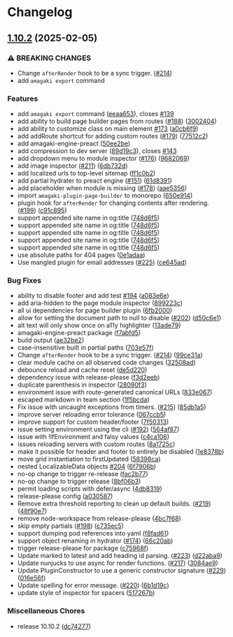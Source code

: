 # Changelog

## [1.10.2](https://github.com/blinkk/amagaki/compare/v1.10.1...v1.10.2) (2025-02-05)


### ⚠ BREAKING CHANGES

* Change `afterRender` hook to be a sync trigger. ([#214](https://github.com/blinkk/amagaki/issues/214))
* add `amagaki export` command

### Features

* add `amagaki export` command ([eeaa653](https://github.com/blinkk/amagaki/commit/eeaa653010e7d8a395303f817ac4804d2dffd0ad)), closes [#139](https://github.com/blinkk/amagaki/issues/139)
* add ability to build page builder pages from routes ([#188](https://github.com/blinkk/amagaki/issues/188)) ([3002404](https://github.com/blinkk/amagaki/commit/3002404c8852eb5e0c91ef187ff5f47a83c07120))
* add ability to customize class on main element [#173](https://github.com/blinkk/amagaki/issues/173) ([a0cb6f9](https://github.com/blinkk/amagaki/commit/a0cb6f9f9d0138f2c08ee89712d8c61d915f4ff4))
* add addRoute shortcut for adding custom routes ([#179](https://github.com/blinkk/amagaki/issues/179)) ([77512c2](https://github.com/blinkk/amagaki/commit/77512c25fdb36c952e32a185ef8e66af87ace3e3))
* add amagaki-engine-preact ([50ee2be](https://github.com/blinkk/amagaki/commit/50ee2be40672680fcbaa3a96010c831c1be794a4))
* add compression to dev server ([89d19c3](https://github.com/blinkk/amagaki/commit/89d19c3b1c22cde7595f0c1206b80422a1833b24)), closes [#143](https://github.com/blinkk/amagaki/issues/143)
* add dropdown menu to module inspector ([#176](https://github.com/blinkk/amagaki/issues/176)) ([9682069](https://github.com/blinkk/amagaki/commit/968206915fa6e0d26c61ea5108ce7863a8d82b0e))
* add image inspector ([#211](https://github.com/blinkk/amagaki/issues/211)) ([6db732d](https://github.com/blinkk/amagaki/commit/6db732ddeb297de455acc5fc55dabd3c9cbb7e4f))
* add localized urls to top-level sitemap ([ff1c0b2](https://github.com/blinkk/amagaki/commit/ff1c0b2440c3695912fdbe553116393ad47f2fd5))
* add partial hydrater to preact engine ([#151](https://github.com/blinkk/amagaki/issues/151)) ([61d8391](https://github.com/blinkk/amagaki/commit/61d8391c5c294900dea93a9f3ee686526cd3aae0))
* add placeholder when module is missing ([#178](https://github.com/blinkk/amagaki/issues/178)) ([aae5356](https://github.com/blinkk/amagaki/commit/aae53569b44c742e155878b0e6a4779f026d3bf8))
* import `amagaki-plugin-page-builder` to monorepo ([650e914](https://github.com/blinkk/amagaki/commit/650e914045353c99a775ec49bb899567bf458100))
* plugin hook for `afterRender` for changing contents after rendering. ([#199](https://github.com/blinkk/amagaki/issues/199)) ([c91c895](https://github.com/blinkk/amagaki/commit/c91c89517fd5815345078caa53250115be43398e))
* support appended site name in og:title ([748d6f5](https://github.com/blinkk/amagaki/commit/748d6f5c9ad152fbb69fd37f8b0696e5aac53a27))
* support appended site name in og:title ([748d6f5](https://github.com/blinkk/amagaki/commit/748d6f5c9ad152fbb69fd37f8b0696e5aac53a27))
* support appended site name in og:title ([748d6f5](https://github.com/blinkk/amagaki/commit/748d6f5c9ad152fbb69fd37f8b0696e5aac53a27))
* support appended site name in og:title ([748d6f5](https://github.com/blinkk/amagaki/commit/748d6f5c9ad152fbb69fd37f8b0696e5aac53a27))
* support appended site name in og:title ([748d6f5](https://github.com/blinkk/amagaki/commit/748d6f5c9ad152fbb69fd37f8b0696e5aac53a27))
* use absolute paths for 404 pages ([0e1adaa](https://github.com/blinkk/amagaki/commit/0e1adaaab0fb3ccebdae1c3c7820443901c102e5))
* Use mangled plugin for email addresses ([#225](https://github.com/blinkk/amagaki/issues/225)) ([ce645ad](https://github.com/blinkk/amagaki/commit/ce645add64a2f6c9bfdaf1493d4a0d832003df06))


### Bug Fixes

* ability to disable footer and add test [#194](https://github.com/blinkk/amagaki/issues/194) ([a083e6e](https://github.com/blinkk/amagaki/commit/a083e6eeb8da86f64bf461d010c350140100a42d))
* add aria-hidden to the page module inspector ([899223c](https://github.com/blinkk/amagaki/commit/899223cf6699a925d6dd98b094c3d87a608bb7f5))
* all ui dependencies for page builder plugin ([6fb2000](https://github.com/blinkk/amagaki/commit/6fb2000687622e238f00323a4521512fc52594b8))
* allow for setting the document path to null to disable ([#202](https://github.com/blinkk/amagaki/issues/202)) ([d50c6e1](https://github.com/blinkk/amagaki/commit/d50c6e19061d7cb8deaeb2137aced42e37dff790))
* alt text will only show once on a11y highlighter ([13ade79](https://github.com/blinkk/amagaki/commit/13ade7902ce179fbd3e5901820d0a7b8f829afbc))
* amagaki-engine-preact package ([f7abfd5](https://github.com/blinkk/amagaki/commit/f7abfd517c443270f66d8e3caad394436625b2f4))
* build output ([ae32be2](https://github.com/blinkk/amagaki/commit/ae32be21c307607b1d5ef33f558c3b752760167c))
* case-insensitive built in partial paths ([703e57f](https://github.com/blinkk/amagaki/commit/703e57fdfb7d159e95883c3c097a39a535628fbc))
* Change `afterRender` hook to be a sync trigger. ([#214](https://github.com/blinkk/amagaki/issues/214)) ([99ce31a](https://github.com/blinkk/amagaki/commit/99ce31ad4be727d3a08977f4ff8cb31d246b88c7))
* clear module cache on all observed code changes ([32508ad](https://github.com/blinkk/amagaki/commit/32508ad6b71b70e490433ec57d2ae39886edd7c7))
* debounce reload and cache reset ([de5d220](https://github.com/blinkk/amagaki/commit/de5d22059fc128e070cfab016afa624be7ab2ea0))
* dependency issue with release-please ([f3d2eeb](https://github.com/blinkk/amagaki/commit/f3d2eeb7b3229fcf331888826aaccc398c9e0feb))
* duplicate parenthesis in inspector ([28090f3](https://github.com/blinkk/amagaki/commit/28090f38be962abf1ee9c5c226ebc52c66e9feb7))
* environment issue with route-generated canonical URLs ([833e067](https://github.com/blinkk/amagaki/commit/833e06750f857e0eae2bb1b947207d593bca7655))
* escaped markdown in team section ([1f5bcda](https://github.com/blinkk/amagaki/commit/1f5bcdaeec30a598e84e160ced605aa18f22874c))
* Fix issue with uncaught exceptions from timers. ([#215](https://github.com/blinkk/amagaki/issues/215)) ([85db1a5](https://github.com/blinkk/amagaki/commit/85db1a54d7fd9d094083afc9640303ab409c8070))
* improve server reloading error tolerance ([067ccb5](https://github.com/blinkk/amagaki/commit/067ccb5de07f084765315230f0f360f1bcc0e635))
* improve support for custom header/footer ([7f50313](https://github.com/blinkk/amagaki/commit/7f50313d00eaecc842c793e2edcdf85f94ded92b))
* issue setting environment using the cli ([#192](https://github.com/blinkk/amagaki/issues/192)) ([564af87](https://github.com/blinkk/amagaki/commit/564af87d4aee72e745592968accbe958baaebbee))
* issue with !IfEnvironment and falsy values ([c4ca106](https://github.com/blinkk/amagaki/commit/c4ca10647da0d08b8148e049425acd0962e4e4c5))
* issues reloading servers with custom routes ([8a1725c](https://github.com/blinkk/amagaki/commit/8a1725cf44644c801f38e894598285242f25ba8e))
* make it possible for header and footer to entirely be disabled ([1e8378b](https://github.com/blinkk/amagaki/commit/1e8378be45c4cdc250a3f98ca64109b4fbbb8aa8))
* move grid instantiation to firstUpdated ([58398ca](https://github.com/blinkk/amagaki/commit/58398ca5d831fd1ba02f2609ce65f1166bb177e9))
* nested LocalizableData objects [#204](https://github.com/blinkk/amagaki/issues/204) ([6f7906b](https://github.com/blinkk/amagaki/commit/6f7906bb2bea67ff65a06ff4c6701279d0985435))
* no-op change to trigger re-release ([fac2b77](https://github.com/blinkk/amagaki/commit/fac2b77fd88d1494983a84c09bd7895bdc59cd48))
* no-op change to trigger release ([8bf06b3](https://github.com/blinkk/amagaki/commit/8bf06b35ef3a39b38426892657b63216feb6e7fe))
* permit loading scripts with defer/async ([4db8319](https://github.com/blinkk/amagaki/commit/4db8319385f686ffc440f0de1da61d11c4d8be64))
* release-please config ([a030587](https://github.com/blinkk/amagaki/commit/a0305870e4b3ae2a2bde42f3adcf371c02f54af2))
* Remove extra threshold reporting to clean up default builds. ([#219](https://github.com/blinkk/amagaki/issues/219)) ([48f90e7](https://github.com/blinkk/amagaki/commit/48f90e71efd4cfb7c308908178ab3183f50b4ed4))
* remove node-workspace from release-please ([4bc7f68](https://github.com/blinkk/amagaki/commit/4bc7f688af48afa41e1d4621177524e161f43353))
* skip empty partials ([#198](https://github.com/blinkk/amagaki/issues/198)) ([c735ec5](https://github.com/blinkk/amagaki/commit/c735ec58fdd34d2866aa530aa50e4f5ed908c695))
* support dumping pod references into yaml ([f8fad61](https://github.com/blinkk/amagaki/commit/f8fad6172f3b3c43f32ee82d8355356c63836ad6))
* support object renaming in hydrator ([#174](https://github.com/blinkk/amagaki/issues/174)) ([66c20ab](https://github.com/blinkk/amagaki/commit/66c20abb46952c8b39efaedaba01dedd231b0d64))
* trigger release-please for package ([c75968f](https://github.com/blinkk/amagaki/commit/c75968ff8f3b46c5ad3efc0e847ea0741d3eb523))
* Update marked to latest and add heading id parsing. ([#223](https://github.com/blinkk/amagaki/issues/223)) ([d22aba9](https://github.com/blinkk/amagaki/commit/d22aba9cd73196e0e389d424cac37b8297b6c5b3))
* Update nunjucks to use async for render functions. ([#217](https://github.com/blinkk/amagaki/issues/217)) ([3084ae9](https://github.com/blinkk/amagaki/commit/3084ae9da0a0b2c978db5341a03a4c6d101a5a1a))
* Update PluginConstructor to use a generic constructor signature ([#229](https://github.com/blinkk/amagaki/issues/229)) ([016e56f](https://github.com/blinkk/amagaki/commit/016e56fc5a008d67a6a1348f6664bfb1e8443e90))
* Update spelling for error message. ([#220](https://github.com/blinkk/amagaki/issues/220)) ([6b1d19c](https://github.com/blinkk/amagaki/commit/6b1d19c15ad4a2934556b2846c550ffaac912dc3))
* update style of inspector for spacers ([517267b](https://github.com/blinkk/amagaki/commit/517267ba25873bdaeeaf30fcbdb5ddad65449222))


### Miscellaneous Chores

* release 10.10.2 ([dc74277](https://github.com/blinkk/amagaki/commit/dc74277c70ae364abd7aebc0e0de5cb0807f2e83))
